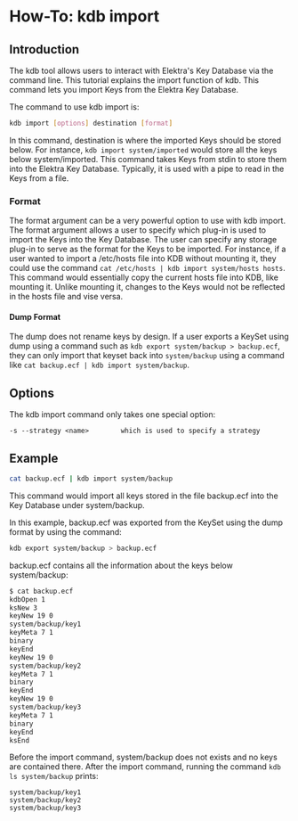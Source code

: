 # How-To: kdb import #

## Introduction ##

The kdb tool allows users to interact with Elektra's Key Database via the command line.
This tutorial explains the import function of kdb. This command lets you import Keys from
the Elektra Key Database.

The command to use kdb import is:

```sh
kdb import [options] destination [format]
```

In this command, destination is where the imported Keys should be stored below. For
instance, `kdb import system/imported` would store all the keys below
system/imported. This command takes Keys from stdin to store them into the Elektra
Key Database. Typically, it is used with a pipe to read in the Keys from a file.

### Format ###

The format argument can be a very powerful option to use with kdb import.
The format argument allows a user to specify which plug-in is used to import the
Keys into the Key Database. The user can specify any storage plug-in to serve as the
format for the Keys to be imported. For instance, if a user wanted to import a /etc/hosts
file into KDB without mounting it, they could use the command `cat /etc/hosts | kdb import system/hosts hosts`.
This command would essentially copy the current hosts file into KDB, like mounting it. Unlike mounting it,
changes to the Keys would not be reflected in the hosts file and vise versa.

#### Dump Format ####

The dump does not rename keys by design. If a user exports a KeySet using dump
using a command such as `kdb export system/backup > backup.ecf`, they can only import that keyset back into
`system/backup` using a command like `cat backup.ecf | kdb import system/backup`.

## Options ##

The kdb import command only takes one special option:

	-s --strategy <name>		which is used to specify a strategy

## Example ##

```sh
cat backup.ecf | kdb import system/backup
```

This command would import all keys stored in the file backup.ecf into the Key Database under system/backup.

In this example, backup.ecf was exported from the KeySet using the dump format by using the command:

```sh
kdb export system/backup > backup.ecf
```

backup.ecf contains all the information about the keys below system/backup:

```sh
$ cat backup.ecf
kdbOpen 1
ksNew 3
keyNew 19 0
system/backup/key1
keyMeta 7 1
binary
keyEnd
keyNew 19 0
system/backup/key2
keyMeta 7 1
binary
keyEnd
keyNew 19 0
system/backup/key3
keyMeta 7 1
binary
keyEnd
ksEnd
```

Before the import command, system/backup does not exists and no keys are contained there.
After the import command, running the command `kdb ls system/backup` prints:

	system/backup/key1
	system/backup/key2
	system/backup/key3
